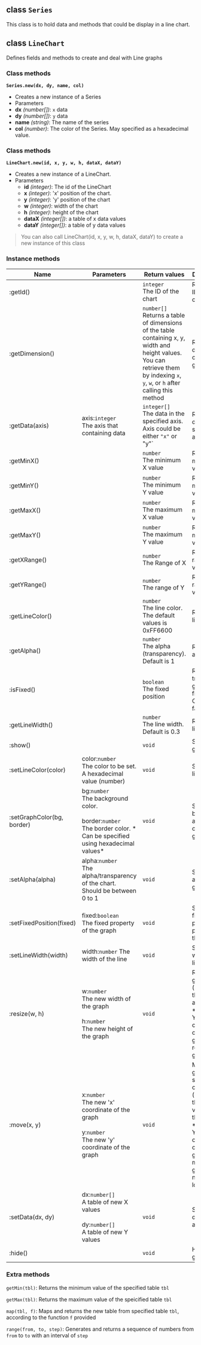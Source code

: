## class `Series`
This class is to hold data and methods that could be display in a line chart.


## class `LineChart`
Defines fields and methods to create and deal with Line graphs 

### Class methods

**`Series.new(dx, dy, name, col)`**
 - Creates a new instance of a Series
 - Parameters
  - **dx** *(number[])*: `x` data
  - **dy** *(number[])*: `y` data
  - **name** *(string)*: The name of the series
  - **col** *(number)*: The color of the Series. May specified as a hexadecimal value.

### Class methods

**`LineChart.new(id, x, y, w, h, dataX, dataY)`**
 - Creates a new instance of a LineChart.
 - Parameters
   - **id** *(integer)*: The id of the LineChart
   - **x** *(integer)*:  'x' position of the chart. 
   - **y** *(integer)*:  'y' position of the chart
   - **w** *(integer)*:  width of the chart
   - **h** *(integer)*: height of the chart
   - **dataX** *(integer[])*: a table of x data values
   - **dataY** *(integer[])*: a table of y data values
  
> You can also call LineChart(id, x, y, w, h, dataX, dataY) to create a new instance of this class

### Instance methods

| Name | Parameters | Return values | Description |
| --- | --- | --- | --- |
| :getId() | | `integer`<br>The ID of the chart | Returns the ID of the chart |
| :getDimension() | |`number[]`<br>Returns a table of dimensions of the table containing x, y, width and height values. You can retrieve them by indexing `x`, `y`, `w`, or `h` after calling this method | Returns the dimenstions of the graph |
| :getData(axis) | axis:`integer`<br>The axis that containing data | `integer[]`<br> The data in the specified axis. Axis could be either `"x"` or "y"` | Returns the data in the specified axis |
| :getMinX() | | `number`<br>The minimum X value | Returns the minimum X value |
| :getMinY() | | `number`<br>The minimum Y value | Returns the minimum Y value |
| :getMaxX() | | `number`<br>The maximum X value | Returns the maximum X value |
| :getMaxY() | | `number`<br>The maximum Y value | Returns the maximum Y value |
| :getXRange() | | `number`<br>The Range of X | Returns the range of X values |
| :getYRange() | | `number`<br>The range of Y | Returns the range of Y values |
| :getLineColor() | | `number`<br>The line color. The default values is 0xFF6600 | Returns the line color  |
| :getAlpha() | | `number`<br>The alpha (transparency). Default is 1 | Returns the alpha |
| :isFixed() | | `boolean`<br>The fixed position | Returns true if graph is fixed. Otherwise false |
| :getLineWidth() | | `number`<br>The line width. Default is 0.3 | Returns the line width |
| :show() | | `void` | Shows the graph |
| :setLineColor(color) | color:`number`<br>The color to be set. A hexadecimal value (number) | `void` | Sets the line color |
| :setGraphColor(bg, border) | bg:`number`<br>The background color.<br><br>border:`number`<br>The border color. * Can be specified using hexadecimal values* | `void` |Sets the background and border color of the graph |
| :setAlpha(alpha) | alpha:`number`<br>The alpha/transparency of the chart. Should be between 0 to 1 | `void`| Sets the alpha of the graph |
| :setFixedPosition(fixed) | fixed:`boolean`<br>The  fixed property of the graph | `void` | Sets the fixed position property of the graph |
| :setLineWidth(width) | width:`number` The width of the line | `void` | Sets the widht of the line |
| :resize(w, h) | w:`number`<br>The new width of the graph<br><br>h:`number`<br> The new height of the graph | `void` | Resizes the graph (changes the width and height). <br>**NOTE: You have to call :show() on the graph to resize the graph |
| :move(x, y) | x:`number`<br> The new 'x' coordinate of the graph<br><br>y:`number`<br>The new 'y' coordinate of the graph | `void` | Moves the graph to the specified coordinates (changes the x and y values of the graph) <br>**NOTE: You have to call :show() on the graph to move the graph to the new location |
| :setData(dx, dy) | dx:`number[]`<br>A table of new X values<br><br>dy:`number[]`<br>A table of new Y values | `void` | Sets new data to x and y axes |
| :hide() | | `void` | Hides the graph |

### Extra methods

`getMin(tbl)`: Returns the minimum value of the specified table `tbl`

`getMax(tbl)`: Returns the maximum value of the speicified table `tbl`

`map(tbl, f)`: Maps and returns the new table from specified table `tbl`, according to the function `f` provided

`range(from, to, step)`: Generates and returns a sequence of numbers from `from` to `to` with an interval of `step`
<!--stackedit_data:
eyJoaXN0b3J5IjpbMTUxMTk5MjM4M119
-->